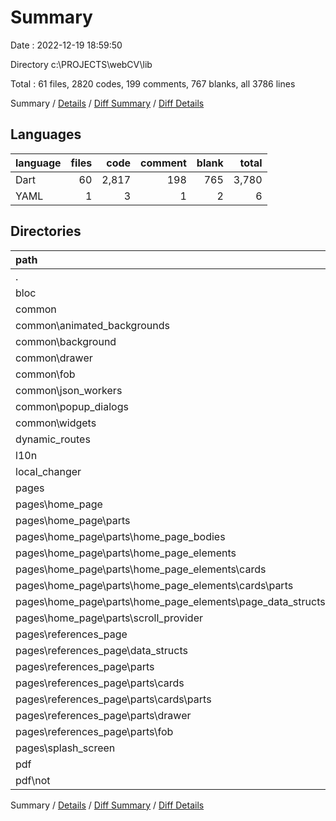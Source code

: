 # Summary

Date : 2022-12-19 18:59:50

Directory c:\\PROJECTS\\webCV\\lib

Total : 61 files,  2820 codes, 199 comments, 767 blanks, all 3786 lines

Summary / [Details](details.md) / [Diff Summary](diff.md) / [Diff Details](diff-details.md)

## Languages
| language | files | code | comment | blank | total |
| :--- | ---: | ---: | ---: | ---: | ---: |
| Dart | 60 | 2,817 | 198 | 765 | 3,780 |
| YAML | 1 | 3 | 1 | 2 | 6 |

## Directories
| path | files | code | comment | blank | total |
| :--- | ---: | ---: | ---: | ---: | ---: |
| . | 61 | 2,820 | 199 | 767 | 3,786 |
| bloc | 3 | 291 | 1 | 99 | 391 |
| common | 20 | 671 | 41 | 156 | 868 |
| common\\animated_backgrounds | 2 | 54 | 5 | 6 | 65 |
| common\\background | 1 | 34 | 0 | 7 | 41 |
| common\\drawer | 2 | 70 | 1 | 21 | 92 |
| common\\fob | 4 | 177 | 5 | 33 | 215 |
| common\\json_workers | 7 | 198 | 18 | 60 | 276 |
| common\\popup_dialogs | 3 | 107 | 1 | 23 | 131 |
| common\\widgets | 1 | 31 | 11 | 6 | 48 |
| dynamic_routes | 2 | 72 | 0 | 22 | 94 |
| l10n | 1 | 3 | 1 | 2 | 6 |
| local_changer | 3 | 69 | 4 | 31 | 104 |
| pages | 26 | 1,264 | 49 | 334 | 1,647 |
| pages\\home_page | 15 | 721 | 25 | 198 | 944 |
| pages\\home_page\\parts | 14 | 688 | 22 | 190 | 900 |
| pages\\home_page\\parts\\home_page_bodies | 3 | 151 | 12 | 44 | 207 |
| pages\\home_page\\parts\\home_page_elements | 10 | 523 | 10 | 141 | 674 |
| pages\\home_page\\parts\\home_page_elements\\cards | 8 | 416 | 8 | 101 | 525 |
| pages\\home_page\\parts\\home_page_elements\\cards\\parts | 4 | 187 | 8 | 46 | 241 |
| pages\\home_page\\parts\\home_page_elements\\page_data_structs | 2 | 107 | 2 | 40 | 149 |
| pages\\home_page\\parts\\scroll_provider | 1 | 14 | 0 | 5 | 19 |
| pages\\references_page | 10 | 497 | 12 | 125 | 634 |
| pages\\references_page\\data_structs | 1 | 34 | 3 | 8 | 45 |
| pages\\references_page\\parts | 8 | 396 | 9 | 94 | 499 |
| pages\\references_page\\parts\\cards | 4 | 191 | 0 | 44 | 235 |
| pages\\references_page\\parts\\cards\\parts | 2 | 76 | 0 | 15 | 91 |
| pages\\references_page\\parts\\drawer | 1 | 28 | 0 | 9 | 37 |
| pages\\references_page\\parts\\fob | 1 | 91 | 8 | 19 | 118 |
| pages\\splash_screen | 1 | 46 | 12 | 11 | 69 |
| pdf | 5 | 384 | 78 | 102 | 564 |
| pdf\\not | 3 | 150 | 1 | 27 | 178 |

Summary / [Details](details.md) / [Diff Summary](diff.md) / [Diff Details](diff-details.md)